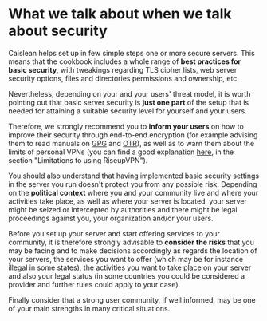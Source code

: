 # What we talk about when we talk about security

Caislean helps set up in few simple steps one or more secure servers. This means
that the cookbook includes a whole range of **best practices for basic
security**, with tweakings regarding TLS cipher lists, web server security
options, files and directories permissions and ownership, etc.

Nevertheless, depending on your and your users' threat model, it is worth
pointing out that basic server security is **just one part** of the setup that
is needed for attaining a suitable security level for yourself and your users.

Therefore, we strongly recommend you to **inform your users** on how to improve
their security through end-to-end encryption (for example advising them to read
manuals on
[GPG](https://learn.equalit.ie/wiki/To_send_an_email_that_no_one_but_me_and_the_recipient_can_read)
and
[OTR](https://learn.equalit.ie/wiki/I_want_to_know_about_options_for_private_chat)),
as well as to warn them about the limits of personal VPNs (you can find a good
explanation [here](https://help.riseup.net/it/vpn), in the section "Limitations
to using RiseupVPN").

You should also understand that having implemented basic security settings in the
server you run doesn't protect you from any possible risk. Depending on the
**political context** where you and your community live and where your
activities take place, as well as where your server is located, your server
might be seized or intercepted by authorities and there might be legal
proceedings against you, your organization and/or your users.

Before you set up your server and start offering services to your community, it
is therefore strongly advisable to **consider the risks** that you may be facing
and to make decisions accordingly as regards the location of your servers, the
services you want to offer (which may be for instance illegal in some states),
the activities you want to take place on your server and also your legal status
(in some countries you could be considered a provider and further rules could
apply to your case).

Finally consider that a strong user community, if well informed, may be one of
your main strengths in many critical situations.
